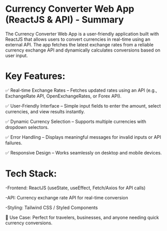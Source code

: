 # Currency Converter Web App (ReactJS & API) - Summary

The Currency Converter Web App is a user-friendly application built with ReactJS that allows users to convert currencies in real-time using an external API. The app fetches the latest exchange rates from a reliable currency exchange API and dynamically calculates conversions based on user input.

# Key Features:
✅ Real-time Exchange Rates – Fetches updated rates using an API (e.g., ExchangeRate API, OpenExchangeRates, or Forex API).

✅ User-Friendly Interface – Simple input fields to enter the amount, select currencies, and view results instantly.

✅ Dynamic Currency Selection – Supports multiple currencies with dropdown selectors.

✅ Error Handling – Displays meaningful messages for invalid inputs or API failures.

✅ Responsive Design – Works seamlessly on desktop and mobile devices.

# Tech Stack:

-Frontend: ReactJS (useState, useEffect, Fetch/Axios for API calls)

-API: Currency exchange rate API for real-time conversion

-Styling: Tailwind CSS / Styled Components

🔹 Use Case: Perfect for travelers, businesses, and anyone needing quick currency conversions.
